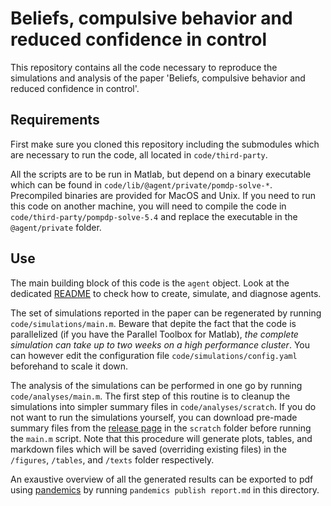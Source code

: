 # Beliefs, compulsive behavior and reduced confidence in control

This repository contains all the code necessary to reproduce the simulations and analysis of the paper 'Beliefs, compulsive behavior and reduced confidence in control'.

## Requirements

First make sure you cloned this repository including the submodules which are necessary to run the code, all located in `code/third-party`.

All the scripts are to be run in Matlab, but depend on a binary executable which can be found in `code/lib/@agent/private/pomdp-solve-*`. Precompiled binaries are provided for MacOS and Unix. If you need to run this code on another machine, you will need to compile the code in `code/third-party/pompdp-solve-5.4` and replace the executable in the `@agent/private` folder. 

## Use

The main building block of this code is the `agent` object. Look at the dedicated [README](code/lib/) to check how to create, simulate, and diagnose agents.

The set of simulations reported in the paper can be regenerated by running `code/simulations/main.m`. Beware that depite the fact that the code is parallelized (if you have the Parallel Toolbox for Matlab), *the complete simulation can take up to two weeks on a high performance cluster*. You can however edit the configuration file `code/simulations/config.yaml` beforehand to scale it down.

The analysis of the simulations can be performed in one go by running `code/analyses/main.m`. The first step of this routine is to cleanup the simulations into simpler summary files in `code/analyses/scratch`. If you do not want to run the simulations yourself, you can download pre-made summary files from the [release page](https://github.com/lionel-rigoux/beliefs-compulsions-and-reduced-confidence-in-control/releases) in the `scratch` folder before running the `main.m` script.
Note that this procedure will generate plots, tables, and markdown files which will be saved (overriding existing files) in the `/figures`, `/tables`, and `/texts` folder respectively.

An exaustive overview of all the generated results can be exported to pdf using [pandemics](https://pandemics.gitlab.io/) by running `pandemics publish report.md` in this directory.
